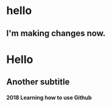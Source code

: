 # hello

## I'm making changes now.

# Hello

## Another subtitle

#### 2018 Learning how to use Github
